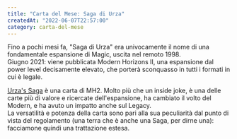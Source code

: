 ```yaml
---
title: "Carta del Mese: Saga di Urza"
createdAt: "2022-06-07T22:57:00"
category: carta-del-mese
---
```


Fino a pochi mesi fa, "Saga di Urza" era univocamente il nome di una fondamentale espansione di Magic, uscita nel remoto 1998.<br />
Giugno 2021: viene pubblicata Modern Horizons II, una espansione dal power level decisamente elevato, che porterà sconquasso in tutti i formati in cui è legale.

[Urza's Saga](http://gatherer.wizards.com/Pages/Card/Details.aspx?name=Urza%27s%20Saga) è una carta di MH2. Molto più che un inside joke, è una delle carte più di valore e ricercate dell'espansione, ha cambiato il volto del Modern, e ha avuto un impatto anche sul Legacy.<br />
La versatilità e potenza della carta sono pari alla sua peculiarità dal punto di vista del regolamento (una terra che è anche una Saga, per dirne una): facciamone quindi una trattazione estesa.